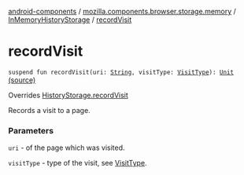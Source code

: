 [android-components](../../index.md) / [mozilla.components.browser.storage.memory](../index.md) / [InMemoryHistoryStorage](index.md) / [recordVisit](./record-visit.md)

# recordVisit

`suspend fun recordVisit(uri: `[`String`](https://kotlinlang.org/api/latest/jvm/stdlib/kotlin/-string/index.html)`, visitType: `[`VisitType`](../../mozilla.components.concept.storage/-visit-type/index.md)`): `[`Unit`](https://kotlinlang.org/api/latest/jvm/stdlib/kotlin/-unit/index.html) [(source)](https://github.com/mozilla-mobile/android-components/blob/master/components/browser/storage-memory/src/main/java/mozilla/components/browser/storage/memory/InMemoryHistoryStorage.kt#L28)

Overrides [HistoryStorage.recordVisit](../../mozilla.components.concept.storage/-history-storage/record-visit.md)

Records a visit to a page.

### Parameters

`uri` - of the page which was visited.

`visitType` - type of the visit, see [VisitType](../../mozilla.components.concept.storage/-visit-type/index.md).